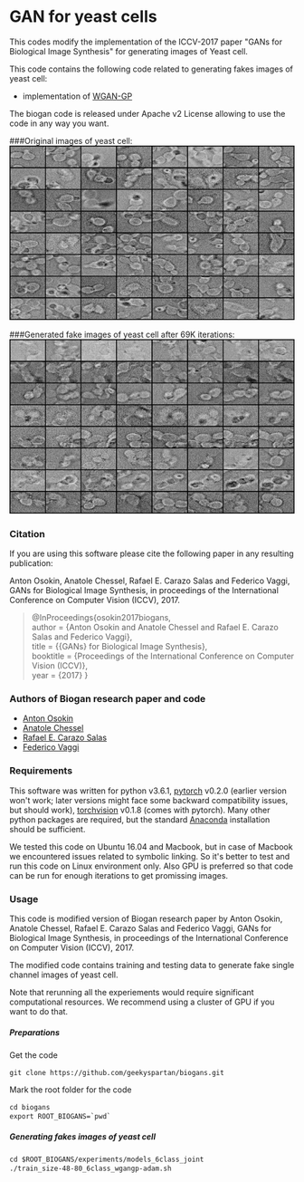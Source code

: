 # GAN for yeast cells
This codes modify the implementation of the ICCV-2017 paper "GANs for Biological Image Synthesis" for generating images of Yeast cell.

This code contains the following code related to generating fakes images of yeast cell:
- implementation of [WGAN-GP](https://github.com/igul222/improved_wgan_training)

The biogan code is released under Apache v2 License allowing to use the code in any way you want.


###Original images of yeast cell:
![Original yeast cell image](https://github.com/geekyspartan/biogans/blob/ec85df2c354e4154c23f933a8d3308310363d4ff/models/size-48-80_6class_wgangp-adam/original_image.png "Original yeast cell image")

###Generated fake images of yeast cell after 69K iterations:
![Generated image](https://github.com/geekyspartan/biogans/blob/5da606f51b5f5b091ca49c3e3bcecb3eb7275270/models/size-48-80_6class_wgangp-adam/fake_samples_69310_yeast_grayscale.png "Generated image after 69K iterations")


### Citation

If you are using this software please cite the following paper in any resulting publication:

Anton Osokin, Anatole Chessel, Rafael E. Carazo Salas and Federico Vaggi, GANs for Biological Image Synthesis, in proceedings of the International Conference on Computer Vision (ICCV), 2017.

>@InProceedings{osokin2017biogans,<br>
    author      = {Anton Osokin and Anatole Chessel and Rafael E. Carazo Salas and Federico Vaggi},<br>
    title       = {{GANs} for Biological Image Synthesis},<br>
    booktitle   = {Proceedings of the International Conference on Computer Vision (ICCV)},<br>
    year        = {2017} }

### Authors of Biogan research paper and code

* [Anton Osokin](http://www.di.ens.fr/~osokin/)
* [Anatole Chessel](https://scholar.google.com/citations?user=GC8aiVsAAAAJ&hl=en)
* [Rafael E. Carazo Salas](http://research-information.bristol.ac.uk/en/persons/rafael-e-carazo-salas(a7638b29-53e4-49ba-82b5-98b21d82f41f).html)
* [Federico Vaggi](https://scholar.google.it/citations?user=rgIbvJsAAAAJ&hl=en)


### Requirements

This software was written for python v3.6.1, [pytorch](http://pytorch.org/) v0.2.0 (earlier version won't work; later versions might face some backward compatibility issues, but should work), [torchvision](https://github.com/pytorch/vision)  v0.1.8 (comes with pytorch).
Many other python packages are required, but the standard [Anaconda](https://repo.continuum.io/archive/Anaconda3-4.4.0-Linux-x86_64.sh) installation should be sufficient.

We tested this code on Ubuntu 16.04 and Macbook, but in case of Macbook we encountered issues related to symbolic linking. So it's better to test and run this code on Linux environment only. Also GPU is preferred so that code can be run for enough iterations to get promissing images.

### Usage
This code is modified version of Biogan research paper by Anton Osokin, Anatole Chessel, Rafael E. Carazo Salas and Federico Vaggi, GANs for Biological Image Synthesis, in proceedings of the International Conference on Computer Vision (ICCV), 2017.

The modified code contains training and testing data to generate fake single channel images of yeast cell.

Note that rerunning all the experiements would require significant computational resources. We recommend using a cluster of GPU if you want to do that.

##### Preparations
Get the code
```
git clone https://github.com/geekyspartan/biogans.git
```
Mark the root folder for the code
```
cd biogans
export ROOT_BIOGANS=`pwd`
```
##### Generating fakes images of yeast cell
```
cd $ROOT_BIOGANS/experiments/models_6class_joint
./train_size-48-80_6class_wgangp-adam.sh
